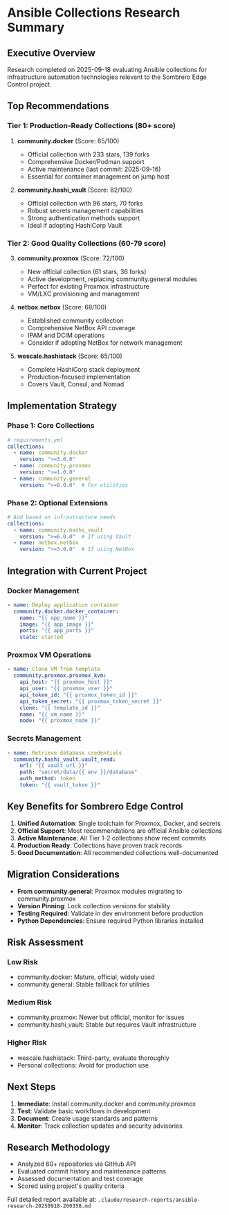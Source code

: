 # Ansible Collections Research Summary

## Executive Overview

Research completed on 2025-09-18 evaluating Ansible collections for infrastructure automation technologies relevant to the Sombrero Edge Control project.

## Top Recommendations

### Tier 1: Production-Ready Collections (80+ score)

1. **community.docker** (Score: 85/100)
   - Official collection with 233 stars, 139 forks
   - Comprehensive Docker/Podman support
   - Active maintenance (last commit: 2025-09-16)
   - Essential for container management on jump host

2. **community.hashi_vault** (Score: 82/100)
   - Official collection with 96 stars, 70 forks
   - Robust secrets management capabilities
   - Strong authentication methods support
   - Ideal if adopting HashiCorp Vault

### Tier 2: Good Quality Collections (60-79 score)

3. **community.proxmox** (Score: 72/100)
   - New official collection (61 stars, 36 forks)
   - Active development, replacing community.general modules
   - Perfect for existing Proxmox infrastructure
   - VM/LXC provisioning and management

4. **netbox.netbox** (Score: 68/100)
   - Established community collection
   - Comprehensive NetBox API coverage
   - IPAM and DCIM operations
   - Consider if adopting NetBox for network management

5. **wescale.hashistack** (Score: 65/100)
   - Complete HashiCorp stack deployment
   - Production-focused implementation
   - Covers Vault, Consul, and Nomad

## Implementation Strategy

### Phase 1: Core Collections

```yaml
# requirements.yml
collections:
  - name: community.docker
    version: ">=3.0.0"
  - name: community.proxmox
    version: ">=1.0.0"
  - name: community.general
    version: ">=8.0.0"  # For utilities
```

### Phase 2: Optional Extensions

```yaml
# Add based on infrastructure needs
collections:
  - name: community.hashi_vault
    version: ">=6.0.0"  # If using Vault
  - name: netbox.netbox
    version: ">=3.0.0"  # If using NetBox
```

## Integration with Current Project

### Docker Management

```yaml
- name: Deploy application container
  community.docker.docker_container:
    name: "{{ app_name }}"
    image: "{{ app_image }}"
    ports: "{{ app_ports }}"
    state: started
```

### Proxmox VM Operations

```yaml
- name: Clone VM from template
  community.proxmox.proxmox_kvm:
    api_host: "{{ proxmox_host }}"
    api_user: "{{ proxmox_user }}"
    api_token_id: "{{ proxmox_token_id }}"
    api_token_secret: "{{ proxmox_token_secret }}"
    clone: "{{ template_id }}"
    name: "{{ vm_name }}"
    node: "{{ proxmox_node }}"
```

### Secrets Management

```yaml
- name: Retrieve database credentials
  community.hashi_vault.vault_read:
    url: "{{ vault_url }}"
    path: "secret/data/{{ env }}/database"
    auth_method: token
    token: "{{ vault_token }}"
```

## Key Benefits for Sombrero Edge Control

1. **Unified Automation**: Single toolchain for Proxmox, Docker, and secrets
2. **Official Support**: Most recommendations are official Ansible collections
3. **Active Maintenance**: All Tier 1-2 collections show recent commits
4. **Production Ready**: Collections have proven track records
5. **Good Documentation**: All recommended collections well-documented

## Migration Considerations

- **From community.general**: Proxmox modules migrating to community.proxmox
- **Version Pinning**: Lock collection versions for stability
- **Testing Required**: Validate in dev environment before production
- **Python Dependencies**: Ensure required Python libraries installed

## Risk Assessment

### Low Risk

- community.docker: Mature, official, widely used
- community.general: Stable fallback for utilities

### Medium Risk

- community.proxmox: Newer but official, monitor for issues
- community.hashi_vault: Stable but requires Vault infrastructure

### Higher Risk

- wescale.hashistack: Third-party, evaluate thoroughly
- Personal collections: Avoid for production use

## Next Steps

1. **Immediate**: Install community.docker and community.proxmox
2. **Test**: Validate basic workflows in development
3. **Document**: Create usage standards and patterns
4. **Monitor**: Track collection updates and security advisories

## Research Methodology

- Analyzed 60+ repositories via GitHub API
- Evaluated commit history and maintenance patterns
- Assessed documentation and test coverage
- Scored using project's quality criteria

Full detailed report available at: `.claude/research-reports/ansible-research-20250918-200358.md`
